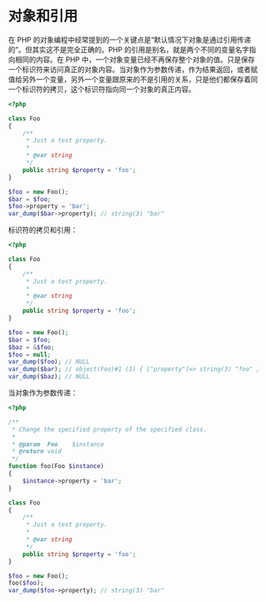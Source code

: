 # 对象和引用

在 PHP 的对象编程中经常提到的一个关键点是“默认情况下对象是通过引用传递的”。但其实这不是完全正确的。PHP 的引用是别名，就是两个不同的变量名字指向相同的内容。在 PHP 中，一个对象变量已经不再保存整个对象的值。只是保存一个标识符来访问真正的对象内容。当对象作为参数传递，作为结果返回，或者赋值给另外一个变量，另外一个变量跟原来的不是引用的关系，只是他们都保存着同一个标识符的拷贝，这个标识符指向同一个对象的真正内容。

```php
<?php

class Foo
{
    /**
     * Just a test property.
     *
     * @var string
     */
    public string $property = 'foo';
}

$foo = new Foo();
$bar = $foo;
$foo->property = 'bar';
var_dump($bar->property); // string(3) "bar"

```

标识符的拷贝和引用：

```php
<?php

class Foo
{
    /**
     * Just a test property.
     *
     * @var string
     */
    public string $property = 'foo';
}

$foo = new Foo();
$bar = $foo;
$baz = &$foo;
$foo = null;
var_dump($foo); // NULL
var_dump($bar); // object(Foo)#1 (1) { ["property"]=> string(3) "foo" }
var_dump($baz); // NULL

```

当对象作为参数传递：

```php
<?php

/**
 * Change the specified property of the specified class.
 *
 * @param  Foo    $instance
 * @return void
 */
function foo(Foo $instance)
{
    $instance->property = 'bar';
}

class Foo
{
    /**
     * Just a test property.
     *
     * @var string
     */
    public string $property = 'foo';
}

$foo = new Foo();
foo($foo);
var_dump($foo->property); // string(3) "bar"

```

